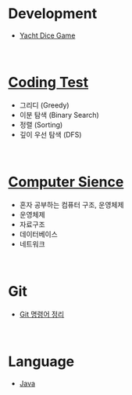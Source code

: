 # Development
- [Yacht Dice Game](https://github.com/Hagug/Yacht-Dice)

</br>

# [Coding Test](Coding_Test/README.md)
- 그리디 (Greedy)
- 이분 탐색 (Binary Search)
- 정렬 (Sorting)
- 깊이 우선 탐색 (DFS)

</br>

# [Computer Sience](Computer_structure/README.md)
- 혼자 공부하는 컴퓨터 구조, 운영체제
- 운영체제
- 자료구조
- 데이터베이스
- 네트워크


</br>

# Git
- [Git 명령어 정리](Git/README.md)

</br>

# Language
- [Java](https://xkdl780.tistory.com/category/Tekit%20%EB%B0%B1%EC%97%94%EB%93%9C%20%EC%8A%A4%EC%BF%A8/Java)
